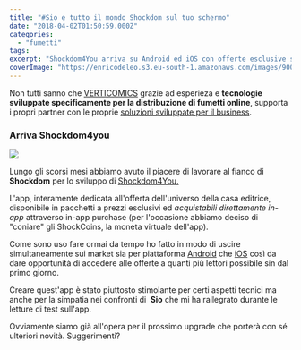 ```yaml
---
title: "#Sio e tutto il mondo Shockdom sul tuo schermo"
date: "2018-04-02T01:50:59.000Z"
categories:
  - "fumetti"
tags:
excerpt: "Shockdom4You arriva su Android ed iOS con offerte esclusive su tutto il catalogo Shockdom powered by VERTICOMICS."
coverImage: "https://enricodeleo.s3.eu-south-1.amazonaws.com/images/900x0w-e1522631972419.jpg"
---
```


Non tutti sanno che [VERTICOMICS](https://verticomics.com) grazie ad esperieza e **tecnologie sviluppate specificamente per la distribuzione di fumetti online**, supporta i propri partner con le proprie [soluzioni sviluppate per il business](https://business.verticomics.com/).

### Arriva Shockdom4you

![](https://enricodeleo.s3.eu-south-1.amazonaws.com/images/961e12c1-3f22-4a35-a2af-98fcd8f086b1-150x150.png)

Lungo gli scorsi mesi abbiamo avuto il piacere di lavorare al fianco di **Shockdom** per lo sviluppo di [Shockdom4You.](http://shockdom4you.it/)

L'app, interamente dedicata all'offerta dell'universo della casa editrice, disponibile in pacchetti a prezzi esclusivi ed _acquistabili direttamente in-app_ attraverso in-app purchase (per l'occasione abbiamo deciso di "coniare" gli ShockCoins, la moneta virtuale dell'app).

Come sono uso fare ormai da tempo ho fatto in modo di uscire simultaneamente sui market sia per piattaforma [Android](https://play.google.com/store/apps/details?id=com.verticomics.shockdom) che [iOS](https://itunes.apple.com/it/app/shockdom4you/id1323793060?mt=8) così da dare opportunità di accedere alle offerte a quanti più lettori possibile sin dal primo giorno.

Creare quest'app è stato piuttosto stimolante per certi aspetti tecnici ma anche per la simpatia nei confronti di  **Sio** che mi ha rallegrato durante le letture di test sull'app.

Ovviamente siamo già all'opera per il prossimo upgrade che porterà con sé ulteriori novità. Suggerimenti?
